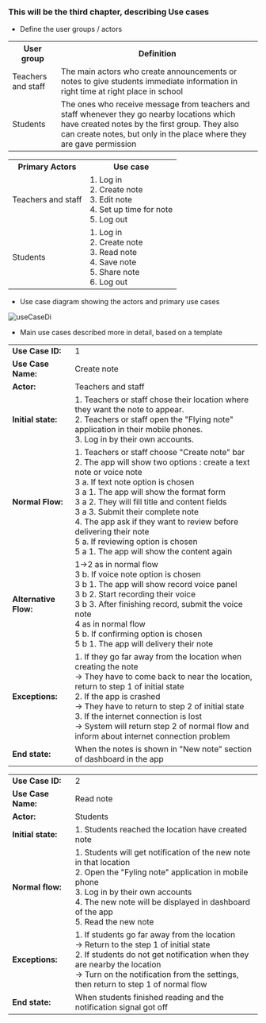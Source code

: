 ### This will be the third chapter, describing Use cases

* Define the user groups / actors 

 <table>
  <tr>
    <th>User group</th>
    <th>Definition</th>
  </tr>
  <tr>
    <td>Teachers and staff</td>
    <td>The main actors who create announcements or notes to give students immediate information in right time at right place in school</td>
  </tr>
  <tr>
    <td>Students</td>
    <td> The ones who receive message from teachers and staff whenever they go nearby locations which have created notes by the first group. They also can create notes, but only in the place where they are gave permission</td>
  </tr>
 </table> 

 <table>
  <tr>
    <th>Primary Actors</th>
    <th>Use case</th>
  </tr>
  <tr>
    <td>Teachers and staff </td>
    <td>1. Log in <br/>
        2. Create note <br/>
        3. Edit note <br/>
        4. Set up time for note <br/>
        5. Log out <br/>
    </td>
  </tr>
  <tr>
    <td>Students</td>
    <td>1. Log in <br/>
        2. Create note <br/>
        3. Read note <br/>
        4. Save note <br/>
        5. Share note <br/>
        6. Log out <br/>
    </td>
  </tr>
 </table> 

* Use case diagram showing the actors and primary use cases
 
<img src="http://users.metropolia.fi/~dieun/sw.jpg" alt="useCaseDi"/>

* Main use cases described more in detail, based on a template

 <table>
  <tr>
    <td><strong>Use Case ID:</strong></td>
    <td>1</td>
  </tr>
  <tr>
    <td><strong>Use Case Name:</strong></td>
    <td>Create note</td>
  </tr>
  <tr>
    <td><strong>Actor:</strong></td>
    <td>Teachers and staff</td>
  </tr>
  <tr>
    <td><strong>Initial state:</strong></td>
    <td>1. Teachers or staff chose their location where they want the note to appear. <br/>
        2. Teachers or staff open the "Flying note" application in their mobile phones. <br/>
        3. Log in by their own accounts.</td>
  </tr>
  <tr>
    <td><strong>Normal Flow:</strong></td>
    <td>1. Teachers or staff choose "Create note" bar <br/>
        2. The app will show two options : create a text note or voice note<br/>
        3  a. If text note option is chosen <br/>
        3  a  1. The app will show the format form <br/>
        3  a  2. They will fill title and content fields <br/>
        3  a  3. Submit their complete note <br/>
        4. The app ask if they want to review before delivering their note <br/>
        5  a. If reviewing option is chosen <br/>
        5  a  1. The app will show the content again <br/>
    </td>
  </tr>
   <tr>
    <td><strong>Alternative Flow:</strong></td>
    <td>1->2 as in normal flow <br/>
        3  b. If voice note option is chosen <br/>
        3  b  1. The app will show record voice panel <br/>
        3  b  2. Start recording their voice <br/>
        3  b  3. After finishing record, submit the voice note <br/>
        4 as in normal flow <br/>
        5  b. If confirming option is chosen <br/>
        5  b  1. The app will delivery their note <br/>
    </td>
  </tr>
  <tr>
    <td><strong>Exceptions:</strong></td>
    <td>1. If they go far away from the location when creating the note <br/>
        -> They have to come back to near the location, return to step 1 of initial state <br/>
        2. If the app is crashed <br/>
        -> They have to return to step 2 of initial state <br/>
        3. If the internet connection is lost <br/>
        -> System will return step 2 of normal flow and inform about internet connection problem <br/>
    </td>
  </tr>
  <tr>
    <td><strong>End state:</strong></td>
    <td> When the notes is shown in "New note" section of dashboard in the app</td>
  </tr>
 </table> 
 
  <table>
  <tr>
    <td><strong>Use Case ID:</strong></td>
    <td>2</td>
  </tr>
  <tr>
    <td><strong>Use Case Name:</strong></td>
    <td>Read note</td>
  </tr>
  <tr>
    <td><strong>Actor:</strong></td>
    <td>Students</td>
  </tr>
  <tr>
    <td><strong>Initial state:</strong></td>
    <td>1. Students reached the location have created note
    </tr>
  <tr>
    <td><strong>Normal flow:</strong></td>
    <td>1. Students will get notification of the new note in that location <br/>
        2. Open the "Fyling note" application in mobile phone  <br/>
        3. Log in by their own accounts <br/>
        4. The new note will be displayed in dashboard of the app <br/>
        5. Read the new note <br/>
    </td>
  </tr>
  <tr>
    <td><strong>Exceptions:</strong></td>
    <td>1. If students go far away from the location  <br/>
        -> Return to the step 1 of initial state <br/>
        2. If students do not get notification when they are nearby the location <br/>
        -> Turn on the notification from the settings, then return to step 1 of normal flow <br/>
    </td>
  </tr>
   <tr>
    <td><strong>End state:</strong></td>
    <td>When students finished reading and the notification signal got off  </td>
  </tr>
</table> 

  
  
